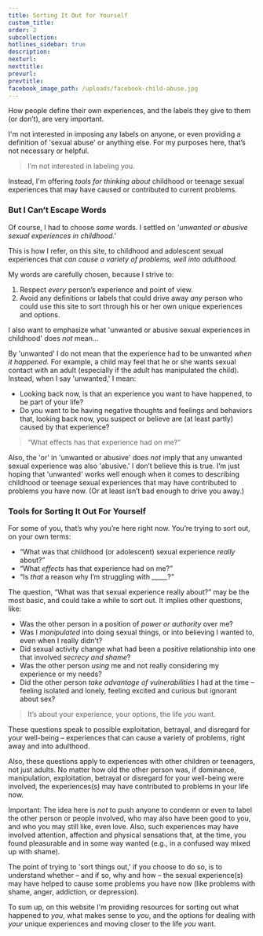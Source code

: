```yaml
---
title: Sorting It Out for Yourself
custom_title:
order: 2
subcollection:
hotlines_sidebar: true
description:
nexturl:
nexttitle:
prevurl:
prevtitle:
facebook_image_path: /uploads/facebook-child-abuse.jpg
---
```



How people define their own experiences, and the labels they give to them (or don’t), are very important.

I'm not interested in imposing any labels on anyone, or even providing a definition of 'sexual abuse' or anything else. For my purposes here, that’s not necessary or helpful.

> I’m not interested in labeling you.

Instead, I'm offering *tools for thinking about* childhood or teenage sexual experiences that may have caused or contributed to current problems.

### But I Can’t Escape Words

Of course, I had to choose *some* words. I settled on '*unwanted or abusive sexual experiences in childhood.'*

This is how I refer, on this site, to childhood and adolescent sexual experiences that *can cause a variety of problems, well into adulthood.*

My words are carefully chosen, because I strive to:

1. Respect *every* person’s experience and point of view.
2. Avoid any definitions or labels that could drive away *any* person who could use this site to sort through his or her own unique experiences and options.


I also want to emphasize what 'unwanted or abusive sexual experiences in childhood' does *not* mean…

By 'unwanted' I do not mean that the experience had to be unwanted *when it happened.* For example, a child may feel that he or she wants sexual contact with an adult (especially if the adult has manipulated the child). Instead, when I say 'unwanted,' I mean:

* Looking back now, is that an experience you want to have happened, to be part of your life?
* Do you want to be having negative thoughts and feelings and behaviors that, looking back now, you suspect or believe are (at least partly) caused by that experience?


> “What effects has that experience had on me?”

Also, the 'or' in 'unwanted or abusive' does *not* imply that any unwanted sexual experience was also 'abusive.' I don’t believe this is true. I’m just hoping that 'unwanted' works well enough when it comes to describing childhood or teenage sexual experiences that may have contributed to problems you have now. (Or at least isn’t bad enough to drive you away.)

### Tools for Sorting It Out For Yourself

For some of you, that’s why you’re here right now. You’re trying to sort out, on your own terms:

* “What was that childhood (or adolescent) sexual experience *really* about?”
* “What *effects* has that experience had on me?”
* “Is *that* a reason why I’m struggling with&nbsp;*_____*?”


The question, “What was that sexual experience really about?” may be the most basic, and could take a while to sort out. It implies other questions, like:

* Was the other person in a position of *power or authority* over me?
* Was I *manipulated* into doing sexual things, or into believing I wanted to, even when I really didn’t?
* Did sexual activity change what had been a positive relationship into one that involved *secrecy and shame*?
* Was the other person *using* me and not really considering my experience or my needs?
* Did the other person *take advantage of vulnerabilities* I had at the time – feeling isolated and lonely, feeling excited and curious but ignorant about sex?


> It’s about your experience, your options, the life *you* want.

These questions speak to possible exploitation, betrayal, and disregard for your well-being – experiences that can cause a variety of problems, right away and into adulthood.

Also, these questions apply to experiences with other children or teenagers, not just adults. No matter how old the other person was, if dominance, manipulation, exploitation, betrayal or disregard for your well-being were involved, the experiences(s) may have contributed to problems in your life now.

Important: The idea here is *not* to push anyone to condemn or even to label the other person or people involved, who may also have been good to you, and who you may still like, even love. Also, such experiences may have involved attention, affection and physical sensations that, at the time, you found pleasurable and in some way wanted (e.g., in a confused way mixed up with shame).

The point of trying to 'sort things out,' if you choose to do so, is to understand whether – and if so, why and how – the sexual experience(s) may have helped to cause some problems you have now (like problems with shame, anger, addiction, or depression).

To sum up, on this website I'm providing resources for sorting out what happened to *you*, what makes sense to *you*, and the options for dealing with *your* unique experiences and moving closer to the life *you* want.